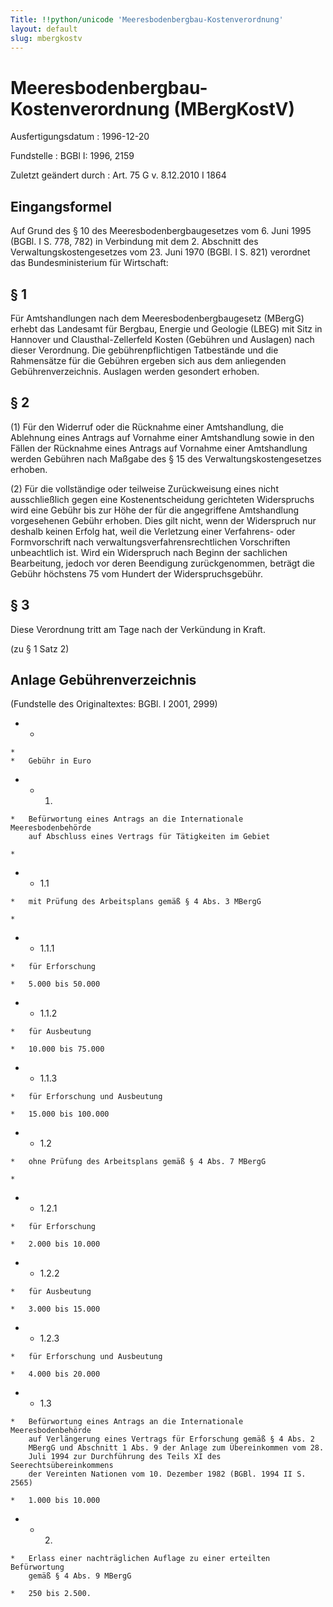 ```yaml
---
Title: !!python/unicode 'Meeresbodenbergbau-Kostenverordnung'
layout: default
slug: mbergkostv
---
```


# Meeresbodenbergbau-Kostenverordnung (MBergKostV)

Ausfertigungsdatum
:   1996-12-20

Fundstelle
:   BGBl I: 1996, 2159

Zuletzt geändert durch
:   Art. 75 G v. 8.12.2010 I 1864


## Eingangsformel

Auf Grund des § 10 des Meeresbodenbergbaugesetzes vom 6. Juni 1995
(BGBl. I S. 778, 782) in Verbindung mit dem 2. Abschnitt des
Verwaltungskostengesetzes vom 23. Juni 1970 (BGBl. I S. 821) verordnet
das Bundesministerium für Wirtschaft:


## § 1

Für Amtshandlungen nach dem Meeresbodenbergbaugesetz (MBergG) erhebt
das Landesamt für Bergbau, Energie und Geologie (LBEG) mit Sitz in
Hannover und Clausthal-Zellerfeld Kosten (Gebühren und Auslagen) nach
dieser Verordnung. Die gebührenpflichtigen Tatbestände und die
Rahmensätze für die Gebühren ergeben sich aus dem anliegenden
Gebührenverzeichnis. Auslagen werden gesondert erhoben.


## § 2

(1) Für den Widerruf oder die Rücknahme einer Amtshandlung, die
Ablehnung eines Antrags auf Vornahme einer Amtshandlung sowie in den
Fällen der Rücknahme eines Antrags auf Vornahme einer Amtshandlung
werden Gebühren nach Maßgabe des § 15 des Verwaltungskostengesetzes
erhoben.

(2) Für die vollständige oder teilweise Zurückweisung eines nicht
ausschließlich gegen eine Kostenentscheidung gerichteten Widerspruchs
wird eine Gebühr bis zur Höhe der für die angegriffene Amtshandlung
vorgesehenen Gebühr erhoben. Dies gilt nicht, wenn der Widerspruch nur
deshalb keinen Erfolg hat, weil die Verletzung einer Verfahrens- oder
Formvorschrift nach verwaltungsverfahrensrechtlichen Vorschriften
unbeachtlich ist. Wird ein Widerspruch nach Beginn der sachlichen
Bearbeitung, jedoch vor deren Beendigung zurückgenommen, beträgt die
Gebühr höchstens 75 vom Hundert der Widerspruchsgebühr.


## § 3

Diese Verordnung tritt am Tage nach der Verkündung in Kraft.

(zu § 1 Satz 2)

## Anlage Gebührenverzeichnis

(Fundstelle des Originaltextes: BGBl. I 2001, 2999)

*    *
    *
    *   Gebühr in Euro


*    *   1.

    *   Befürwortung eines Antrags an die Internationale Meeresbodenbehörde
        auf Abschluss eines Vertrags für Tätigkeiten im Gebiet

    *

*    *   1.1

    *   mit Prüfung des Arbeitsplans gemäß § 4 Abs. 3 MBergG

    *

*    *   1.1.1

    *   für Erforschung

    *   5.000 bis 50.000


*    *   1.1.2

    *   für Ausbeutung

    *   10.000 bis 75.000


*    *   1.1.3

    *   für Erforschung und Ausbeutung

    *   15.000 bis 100.000


*    *   1.2

    *   ohne Prüfung des Arbeitsplans gemäß § 4 Abs. 7 MBergG

    *

*    *   1.2.1

    *   für Erforschung

    *   2.000 bis 10.000


*    *   1.2.2

    *   für Ausbeutung

    *   3.000 bis 15.000


*    *   1.2.3

    *   für Erforschung und Ausbeutung

    *   4.000 bis 20.000


*    *   1.3

    *   Befürwortung eines Antrags an die Internationale Meeresbodenbehörde
        auf Verlängerung eines Vertrags für Erforschung gemäß § 4 Abs. 2
        MBergG und Abschnitt 1 Abs. 9 der Anlage zum Übereinkommen vom 28.
        Juli 1994 zur Durchführung des Teils XI des Seerechtsübereinkommens
        der Vereinten Nationen vom 10. Dezember 1982 (BGBl. 1994 II S. 2565)

    *   1.000 bis 10.000


*    *   2.

    *   Erlass einer nachträglichen Auflage zu einer erteilten Befürwortung
        gemäß § 4 Abs. 9 MBergG

    *   250 bis 2.500.




